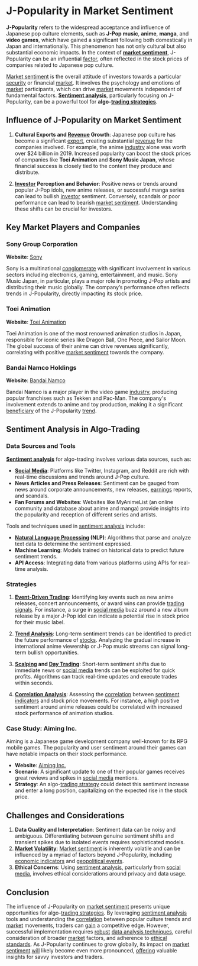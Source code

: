 # J-Popularity in Market Sentiment

**J-Popularity** refers to the widespread acceptance and influence of Japanese pop culture elements, such as **J-Pop music**, **anime**, **manga**, and **video games**, which have gained a significant following both domestically in Japan and internationally. This phenomenon has not only cultural but also substantial economic impacts. In the context of **[market sentiment](../m/market_sentiment.md)**, J-Popularity can be an influential [factor](../f/factor.md), often reflected in the stock prices of companies related to Japanese pop culture.

[Market sentiment](../m/market_sentiment.md) is the overall attitude of investors towards a particular [security](../s/security.md) or financial [market](../m/market.md). It involves the psychology and emotions of [market](../m/market.md) participants, which can drive [market](../m/market.md) movements independent of fundamental factors. **[Sentiment analysis](../s/sentiment_analysis.md)**, particularly focusing on J-Popularity, can be a powerful tool for **algo-[trading strategies](../t/trading_strategies.md)**.

## Influence of J-Popularity on Market Sentiment

1. **Cultural Exports and [Revenue](../r/revenue.md) Growth**: Japanese pop culture has become a significant [export](../e/export.md), creating substantial [revenue](../r/revenue.md) for the companies involved. For example, the anime [industry](../i/industry.md) alone was worth over $24 billion in 2019. Increased popularity can boost the stock prices of companies like **Toei Animation** and **Sony Music Japan**, whose financial success is closely tied to the content they produce and distribute.

2. **[Investor](../i/investor.md) Perception and Behavior**: Positive news or trends around popular J-Pop idols, new anime releases, or successful manga series can lead to bullish [investor](../i/investor.md) sentiment. Conversely, scandals or poor performance can lead to bearish [market sentiment](../m/market_sentiment.md). Understanding these shifts can be crucial for investors.

## Key Market Players and Companies

### Sony Group Corporation
**Website**: [Sony](https://www.sony.com/)

Sony is a multinational [conglomerate](../c/conglomerate.md) with significant involvement in various sectors including electronics, gaming, entertainment, and music. Sony Music Japan, in particular, plays a major role in promoting J-Pop artists and distributing their music globally. The company’s performance often reflects trends in J-Popularity, directly impacting its stock price.

### Toei Animation
**Website**: [Toei Animation](http://www.toei-anim.co.jp/)

Toei Animation is one of the most renowned animation studios in Japan, responsible for iconic series like Dragon Ball, One Piece, and Sailor Moon. The global success of their anime can drive revenues significantly, correlating with positive [market sentiment](../m/market_sentiment.md) towards the company.

### Bandai Namco Holdings
**Website**: [Bandai Namco](https://www.bandainamcoent.com/)

Bandai Namco is a major player in the video game [industry](../i/industry.md), producing popular franchises such as Tekken and Pac-Man. The company's involvement extends to anime and toy production, making it a significant [beneficiary](../b/beneficiary.md) of the J-Popularity [trend](../t/trend.md).

## Sentiment Analysis in Algo-Trading

### Data Sources and Tools
**[Sentiment analysis](../s/sentiment_analysis.md)** for algo-trading involves various data sources, such as:
- **[Social Media](../s/social_media.md)**: Platforms like Twitter, Instagram, and Reddit are rich with real-time discussions and trends around J-Pop culture.
- **News Articles and Press Releases**: Sentiment can be gauged from news around corporate announcements, new releases, [earnings](../e/earnings.md) reports, and scandals.
- **Fan Forums and Websites**: Websites like MyAnimeList (an online community and database about anime and manga) provide insights into the popularity and reception of different series and artists.

Tools and techniques used in [sentiment analysis](../s/sentiment_analysis.md) include:
- **[Natural Language Processing](../n/natural_language_processing_(nlp)_in_trading.md) (NLP)**: Algorithms that parse and analyze text data to determine the sentiment expressed.
- **Machine Learning**: Models trained on historical data to predict future sentiment trends.
- **API Access**: Integrating data from various platforms using APIs for real-time analysis.

### Strategies

1. **[Event-Driven Trading](../e/event-driven_trading.md)**: Identifying key events such as new anime releases, concert announcements, or award wins can provide [trading signals](../t/trading_signals.md). For instance, a surge in [social media](../s/social_media.md) buzz around a new album release by a major J-Pop idol can indicate a potential rise in stock price for their music label.

2. **[Trend Analysis](../t/trend_analysis.md)**: Long-term sentiment trends can be identified to predict the future performance of [stocks](../s/stock.md). Analyzing the gradual increase in international anime viewership or J-Pop music streams can signal long-term bullish opportunities.

3. **[Scalping](../s/scalping.md) and [Day Trading](../d/day_trading.md)**: Short-term sentiment shifts due to immediate news or [social media](../s/social_media.md) trends can be exploited for quick profits. Algorithms can track real-time updates and execute trades within seconds.

4. **[Correlation Analysis](../c/correlation_analysis.md)**: Assessing the [correlation](../c/correlation.md) between [sentiment indicators](../s/sentiment_indicators.md) and stock price movements. For instance, a high positive sentiment around anime releases could be correlated with increased stock performance of animation studios.

### Case Study: Aiming Inc.

Aiming is a Japanese game development company well-known for its RPG mobile games. The popularity and user sentiment around their games can have notable impacts on their stock performance.

- **Website**: [Aiming Inc.](https://aiming-inc.com/)
- **Scenario**: A significant update to one of their popular games receives great reviews and spikes in [social media](../s/social_media.md) mentions.
- **Strategy**: An algo-[trading strategy](../t/trading_strategy.md) could detect this sentiment increase and enter a long position, capitalizing on the expected rise in the stock price.

## Challenges and Considerations

1. **Data Quality and Interpretation**: Sentiment data can be noisy and ambiguous. Differentiating between genuine sentiment shifts and transient spikes due to isolated events requires sophisticated models.
2. **[Market](../m/market.md) [Volatility](../v/volatility.md)**: [Market sentiment](../m/market_sentiment.md) is inherently volatile and can be influenced by a myriad of factors beyond J-Popularity, including [economic indicators](../e/economic_indicators.md) and [geopolitical events](../g/geopolitical_events.md).
3. **Ethical Concerns**: Using [sentiment analysis](../s/sentiment_analysis.md), particularly from [social media](../s/social_media.md), involves ethical considerations around privacy and data usage.

## Conclusion

The influence of J-Popularity on [market sentiment](../m/market_sentiment.md) presents unique opportunities for algo-[trading strategies](../t/trading_strategies.md). By leveraging [sentiment analysis](../s/sentiment_analysis.md) tools and understanding the [correlation](../c/correlation.md) between popular culture trends and [market](../m/market.md) movements, traders can [gain](../g/gain.md) a competitive edge. However, successful implementation requires [robust](../r/robust.md) [data analysis techniques](../d/data_analysis_techniques.md), careful consideration of broader [market](../m/market.md) factors, and adherence to [ethical standards](../e/ethical_standards_in_trading.md). As J-Popularity continues to grow globally, its impact on [market sentiment](../m/market_sentiment.md) [will](../w/will.md) likely become even more pronounced, [offering](../o/offering.md) valuable insights for savvy investors and traders.